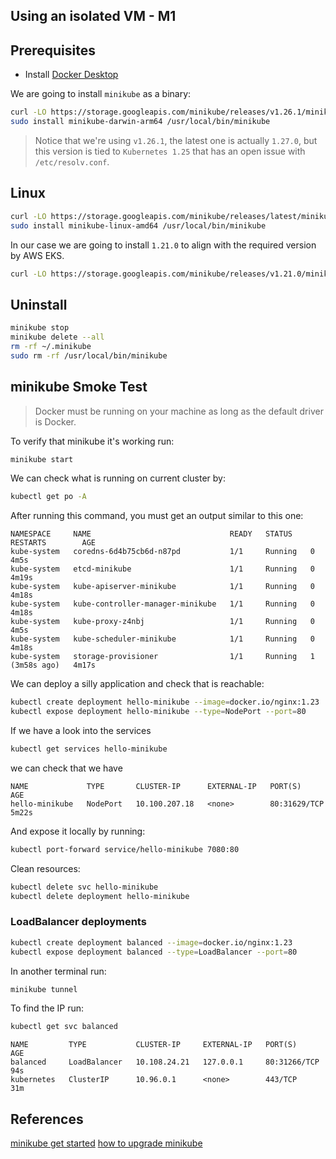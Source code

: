 ## Using an isolated VM - M1

## Prerequisites

* Install [Docker Desktop](https://docs.docker.com/desktop/install/mac-install/)

We are going to install `minikube` as a binary:

```bash
curl -LO https://storage.googleapis.com/minikube/releases/v1.26.1/minikube-darwin-arm64
sudo install minikube-darwin-arm64 /usr/local/bin/minikube
```

> Notice that we're using `v1.26.1`, the latest one is actually `1.27.0`, but this version is tied to `Kubernetes 1.25` that has an open issue with `/etc/resolv.conf`. 

## Linux

```bash
curl -LO https://storage.googleapis.com/minikube/releases/latest/minikube-linux-amd64
sudo install minikube-linux-amd64 /usr/local/bin/minikube
```

In our case we are going to install `1.21.0` to align with the required version by AWS EKS.

```bash
curl -LO https://storage.googleapis.com/minikube/releases/v1.21.0/minikube-linux-amd64
```

## Uninstall 

```bash
minikube stop
minikube delete --all
rm -rf ~/.minikube
sudo rm -rf /usr/local/bin/minikube
```

## minikube Smoke Test

> Docker must be running on your machine as long as the default driver is Docker.

To verify that minikube it's working run:

```bash
minikube start
```

We can check what is running on current cluster by:

```bash
kubectl get po -A
```

After running this command, you must get an output similar to this one:

```
NAMESPACE     NAME                               READY   STATUS    RESTARTS        AGE
kube-system   coredns-6d4b75cb6d-n87pd           1/1     Running   0               4m5s
kube-system   etcd-minikube                      1/1     Running   0               4m19s
kube-system   kube-apiserver-minikube            1/1     Running   0               4m18s
kube-system   kube-controller-manager-minikube   1/1     Running   0               4m18s
kube-system   kube-proxy-z4nbj                   1/1     Running   0               4m5s
kube-system   kube-scheduler-minikube            1/1     Running   0               4m18s
kube-system   storage-provisioner                1/1     Running   1 (3m58s ago)   4m17s
```

We can deploy a silly application and check that is reachable:

```bash
kubectl create deployment hello-minikube --image=docker.io/nginx:1.23
kubectl expose deployment hello-minikube --type=NodePort --port=80
```

If we have a look into the services 

```bash
kubectl get services hello-minikube
```

we can check that we have

```
NAME             TYPE       CLUSTER-IP      EXTERNAL-IP   PORT(S)        AGE
hello-minikube   NodePort   10.100.207.18   <none>        80:31629/TCP   5m22s
```

And expose it locally by running:

```bash
kubectl port-forward service/hello-minikube 7080:80
```

Clean resources:

```bash
kubectl delete svc hello-minikube
kubectl delete deployment hello-minikube
```

### LoadBalancer deployments

```bash
kubectl create deployment balanced --image=docker.io/nginx:1.23
kubectl expose deployment balanced --type=LoadBalancer --port=80
```

In another terminal run:

```bash
minikube tunnel
```

To find the IP run:

```bash
kubectl get svc balanced
```

```
NAME         TYPE           CLUSTER-IP     EXTERNAL-IP   PORT(S)        AGE
balanced     LoadBalancer   10.108.24.21   127.0.0.1     80:31266/TCP   94s
kubernetes   ClusterIP      10.96.0.1      <none>        443/TCP        31m
```

## References

[minikube get started](https://minikube.sigs.k8s.io/docs/start/)
[how to upgrade minikube](https://stackoverflow.com/questions/45002364/how-to-upgrade-minikube)
